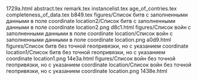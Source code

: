 1729a.html
abstract.tex
remark.tex
instancelist.tex
age_of_contries.tex
completeness_of_data.tex
b849.tex
figures/Cписок битв с заполненными данными в поле coordinate location2/Cписок битв с заполненными данными в поле coordinate location2.png
d8c1.html
figures/Cписок войн с заполненными данными в поле coordinate location/Cписок войн с заполненными данными в поле coordinate location.png
a0d9.html
figures/Cписок битв без точной геопривязки, но c указанием coordinate location1/Cписок битв без точной геопривязки, но c указанием coordinate location1.png
14e3a.html
figures/Cписок войн без точной геопривязки, но c указанием coordinate location/Cписок войн без точной геопривязки, но c указанием coordinate location.png
1438e.html